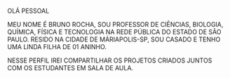 OLÁ PESSOAL

MEU NOME É BRUNO ROCHA, SOU PROFESSOR DE CIÊNCIAS, BIOLOGIA, QUÍMICA, FÍSICA E TECNOLOGIA NA REDE PÚBLICA DO ESTADO DE SÃO PAULO.
RESIDO NA CIDADE DE MÁRIAPOLIS-SP, SOU CASADO E TENHO UMA LINDA FILHA DE 01 ANINHO. 

NESSE PERFIL IREI COMPARTILHAR OS PROJETOS CRIADOS JUNTOS COM OS ESTUDANTES EM SALA DE AULA.

